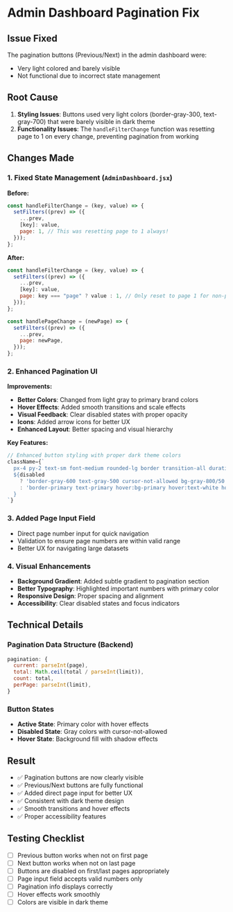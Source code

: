 # Admin Dashboard Pagination Fix

## Issue Fixed

The pagination buttons (Previous/Next) in the admin dashboard were:

- Very light colored and barely visible
- Not functional due to incorrect state management

## Root Cause

1. **Styling Issues**: Buttons used very light colors (border-gray-300, text-gray-700) that were barely visible in dark theme
2. **Functionality Issues**: The `handleFilterChange` function was resetting page to 1 on every change, preventing pagination from working

## Changes Made

### 1. Fixed State Management (`AdminDashboard.jsx`)

**Before:**

```javascript
const handleFilterChange = (key, value) => {
  setFilters((prev) => ({
    ...prev,
    [key]: value,
    page: 1, // This was resetting page to 1 always!
  }));
};
```

**After:**

```javascript
const handleFilterChange = (key, value) => {
  setFilters((prev) => ({
    ...prev,
    [key]: value,
    page: key === "page" ? value : 1, // Only reset to page 1 for non-pagination changes
  }));
};

const handlePageChange = (newPage) => {
  setFilters((prev) => ({
    ...prev,
    page: newPage,
  }));
};
```

### 2. Enhanced Pagination UI

**Improvements:**

- **Better Colors**: Changed from light gray to primary brand colors
- **Hover Effects**: Added smooth transitions and scale effects
- **Visual Feedback**: Clear disabled states with proper opacity
- **Icons**: Added arrow icons for better UX
- **Enhanced Layout**: Better spacing and visual hierarchy

**Key Features:**

```javascript
// Enhanced button styling with proper dark theme colors
className={`
  px-4 py-2 text-sm font-medium rounded-lg border transition-all duration-200
  ${disabled
    ? 'border-gray-600 text-gray-500 cursor-not-allowed bg-gray-800/50'
    : 'border-primary text-primary hover:bg-primary hover:text-white hover:shadow-lg hover:shadow-primary/25 bg-transparent hover:scale-105'
  }
`}
```

### 3. Added Page Input Field

- Direct page number input for quick navigation
- Validation to ensure page numbers are within valid range
- Better UX for navigating large datasets

### 4. Visual Enhancements

- **Background Gradient**: Added subtle gradient to pagination section
- **Better Typography**: Highlighted important numbers with primary color
- **Responsive Design**: Proper spacing and alignment
- **Accessibility**: Clear disabled states and focus indicators

## Technical Details

### Pagination Data Structure (Backend)

```javascript
pagination: {
  current: parseInt(page),
  total: Math.ceil(total / parseInt(limit)),
  count: total,
  perPage: parseInt(limit),
}
```

### Button States

- **Active State**: Primary color with hover effects
- **Disabled State**: Gray colors with cursor-not-allowed
- **Hover State**: Background fill with shadow effects

## Result

- ✅ Pagination buttons are now clearly visible
- ✅ Previous/Next buttons are fully functional
- ✅ Added direct page input for better UX
- ✅ Consistent with dark theme design
- ✅ Smooth transitions and hover effects
- ✅ Proper accessibility features

## Testing Checklist

- [ ] Previous button works when not on first page
- [ ] Next button works when not on last page
- [ ] Buttons are disabled on first/last pages appropriately
- [ ] Page input field accepts valid numbers only
- [ ] Pagination info displays correctly
- [ ] Hover effects work smoothly
- [ ] Colors are visible in dark theme
